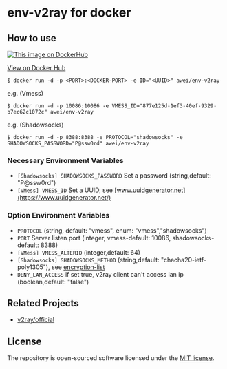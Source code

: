 # env-v2ray for docker
## How to use
[![This image on DockerHub](https://img.shields.io/docker/pulls/awei/env-v2ray.svg)](https://hub.docker.com/r/awei/env-v2ray/)

[View on Docker Hub](https://hub.docker.com/r/awei/env-v2ray)

```shell
$ docker run -d -p <PORT>:<DOCKER-PORT> -e ID="<UUID>" awei/env-v2ray
```
e.g. (Vmess)
```shell
$ docker run -d -p 10086:10086 -e VMESS_ID="877e125d-1ef3-40ef-9329-b7ec62c1072c" awei/env-v2ray
```
e.g. (Shadowsocks)
```shell
$ docker run -d -p 8388:8388 -e PROTOCOL="shadowsocks" -e SHADOWSOCKS_PASSWORD="P@ssw0rd" awei/env-v2ray
```
### Necessary Environment Variables
* `[Shadowsocks] SHADOWSOCKS_PASSWORD` Set a password (string,default: "P@ssw0rd")
* `[VMess] VMESS_ID` Set a UUID, see [www.uuidgenerator.net](https://www.uuidgenerator.net/)

### Option Environment Variables
* `PROTOCOL` (string, default: "vmess", enum: "vmess","shadowsocks")
* `PORT` Server listen port (integer, vmess-default: 10086, shadowsocks-default: 8388)
* `[VMess] VMESS_ALTERID` (integer,default: 64)
* `[Shadowsocks] SHADOWSOCKS_METHOD` (string,default: "chacha20-ietf-poly1305"), see [encryption-list](https://www.v2ray.com/chapter_02/protocols/shadowsocks.html#encryption-list)
* `DENY_LAN_ACCESS` if set true, v2ray client can't access lan ip (boolean,default: "false")

## Related Projects
- [v2ray/official](https://hub.docker.com/r/v2ray/official)

## License
The repository is open-sourced software licensed under the [MIT license](https://opensource.org/licenses/MIT).
